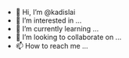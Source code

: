 - 👋 Hi, I’m @kadislai
- 👀 I’m interested in ...
- 🌱 I’m currently learning ...
- 💞️ I’m looking to collaborate on ...
- 📫 How to reach me ...

<!---
kadislai/kadislai is a ✨ special ✨ repository because its `README.md` (this file) appears on your GitHub profile.
You can click the Preview link to take a look at your changes.
--->
